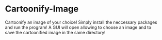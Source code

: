 # Cartoonify-Image
Cartoonify an image of your choice!
Simply install the neccessary packages and run the program! A GUI will open allowing to choose an image and to save the cartoonified image in the same directory!
